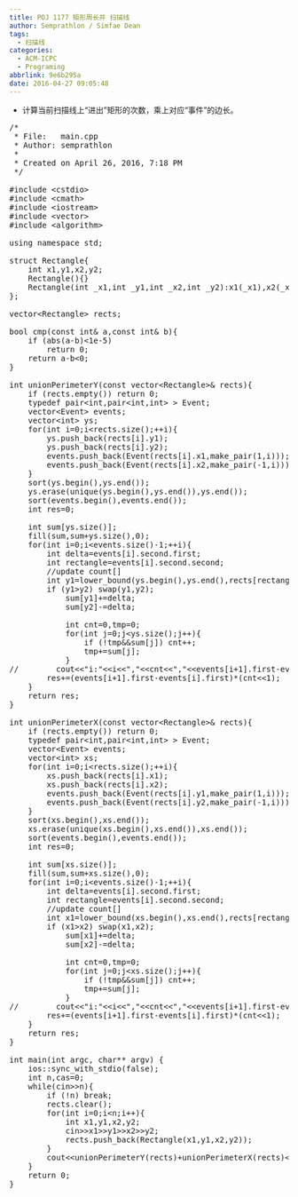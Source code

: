 ```yaml
---
title: POJ 1177 矩形周长并 扫描线
author: Semprathlon / Simfae Dean
tags:
  - 扫描线
categories:
  - ACM-ICPC
  - Programing
abbrlink: 9e6b295a
date: 2016-04-27 09:05:48
---
```

* 计算当前扫描线上“进出”矩形的次数，乘上对应“事件”的边长。  

 
<pre class="lang:c++ decode:true " >/* 
 * File:   main.cpp
 * Author: semprathlon
 *
 * Created on April 26, 2016, 7:18 PM
 */

#include &lt;cstdio&gt;
#include &lt;cmath&gt;
#include &lt;iostream&gt;
#include &lt;vector&gt;
#include &lt;algorithm&gt;

using namespace std;

struct Rectangle{
    int x1,y1,x2,y2;
    Rectangle(){}
    Rectangle(int _x1,int _y1,int _x2,int _y2):x1(_x1),x2(_x2),y1(_y1),y2(_y2){}
};

vector&lt;Rectangle&gt; rects;

bool cmp(const int&amp; a,const int&amp; b){
    if (abs(a-b)&lt;1e-5)
        return 0;
    return a-b&lt;0;
}

int unionPerimeterY(const vector&lt;Rectangle&gt;&amp; rects){
    if (rects.empty()) return 0;
    typedef pair&lt;int,pair&lt;int,int&gt; &gt; Event;
    vector&lt;Event&gt; events;
    vector&lt;int&gt; ys;
    for(int i=0;i&lt;rects.size();++i){
        ys.push_back(rects[i].y1);
        ys.push_back(rects[i].y2);
        events.push_back(Event(rects[i].x1,make_pair(1,i)));
        events.push_back(Event(rects[i].x2,make_pair(-1,i)));
    }
    sort(ys.begin(),ys.end());
    ys.erase(unique(ys.begin(),ys.end()),ys.end());
    sort(events.begin(),events.end());
    int res=0;

    int sum[ys.size()];
    fill(sum,sum+ys.size(),0);
    for(int i=0;i&lt;events.size()-1;++i){
        int delta=events[i].second.first;
        int rectangle=events[i].second.second;
        //update count[]
        int y1=lower_bound(ys.begin(),ys.end(),rects[rectangle].y1)-ys.begin(),y2=lower_bound(ys.begin(),ys.end(),rects[rectangle].y2)-ys.begin();
        if (y1&gt;y2) swap(y1,y2);
            sum[y1]+=delta;
            sum[y2]-=delta;
        
            int cnt=0,tmp=0;
            for(int j=0;j&lt;ys.size();j++){
                if (!tmp&amp;&amp;sum[j]) cnt++;
                tmp+=sum[j];
            }
//        cout&lt;&lt;"i:"&lt;&lt;i&lt;&lt;","&lt;&lt;cnt&lt;&lt;","&lt;&lt;events[i+1].first-events[i].first&lt;&lt;endl;
        res+=(events[i+1].first-events[i].first)*(cnt&lt;&lt;1);
    }
    return res;
}

int unionPerimeterX(const vector&lt;Rectangle&gt;&amp; rects){
    if (rects.empty()) return 0;
    typedef pair&lt;int,pair&lt;int,int&gt; &gt; Event;
    vector&lt;Event&gt; events;
    vector&lt;int&gt; xs;
    for(int i=0;i&lt;rects.size();++i){
        xs.push_back(rects[i].x1);
        xs.push_back(rects[i].x2);
        events.push_back(Event(rects[i].y1,make_pair(1,i)));
        events.push_back(Event(rects[i].y2,make_pair(-1,i)));
    }
    sort(xs.begin(),xs.end());
    xs.erase(unique(xs.begin(),xs.end()),xs.end());
    sort(events.begin(),events.end());
    int res=0;

    int sum[xs.size()];
    fill(sum,sum+xs.size(),0);
    for(int i=0;i&lt;events.size()-1;++i){
        int delta=events[i].second.first;
        int rectangle=events[i].second.second;
        //update count[]
        int x1=lower_bound(xs.begin(),xs.end(),rects[rectangle].x1)-xs.begin(),x2=lower_bound(xs.begin(),xs.end(),rects[rectangle].x2)-xs.begin();
        if (x1&gt;x2) swap(x1,x2);
            sum[x1]+=delta;
            sum[x2]-=delta;
        
            int cnt=0,tmp=0;
            for(int j=0;j&lt;xs.size();j++){
                if (!tmp&amp;&amp;sum[j]) cnt++;
                tmp+=sum[j];
            }
//        cout&lt;&lt;"i:"&lt;&lt;i&lt;&lt;","&lt;&lt;cnt&lt;&lt;","&lt;&lt;events[i+1].first-events[i].first&lt;&lt;endl;
        res+=(events[i+1].first-events[i].first)*(cnt&lt;&lt;1);
    }
    return res;
}

int main(int argc, char** argv) {
    ios::sync_with_stdio(false);
    int n,cas=0;
    while(cin&gt;&gt;n){
        if (!n) break;
        rects.clear();
        for(int i=0;i&lt;n;i++){
            int x1,y1,x2,y2;
            cin&gt;&gt;x1&gt;&gt;y1&gt;&gt;x2&gt;&gt;y2;
            rects.push_back(Rectangle(x1,y1,x2,y2));
        }
        cout&lt;&lt;unionPerimeterY(rects)+unionPerimeterX(rects)&lt;&lt;endl;
    }
    return 0;
}</pre> 
